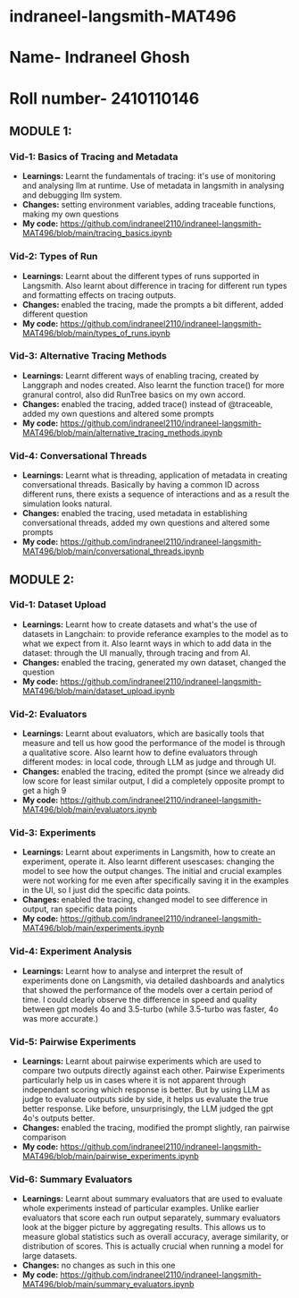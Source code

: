 # indraneel-langsmith-MAT496
# Name- Indraneel Ghosh
# Roll number- 2410110146

## MODULE 1:


### Vid-1: Basics of Tracing and Metadata
- **Learnings:** Learnt the fundamentals of tracing: it's use of monitoring and analysing llm at runtime. Use of metadata in langsmith in analysing and debugging llm system.
- **Changes:** setting environment variables, adding traceable functions, making my own questions
- **My code:** https://github.com/indraneel2110/indraneel-langsmith-MAT496/blob/main/tracing_basics.ipynb

### Vid-2: Types of Run
- **Learnings:** Learnt about the different types of runs supported in Langsmith. Also learnt about difference in tracing for different run types and formatting effects on tracing outputs.
- **Changes:** enabled the tracing, made the prompts a bit different, added different question
- **My code:** https://github.com/indraneel2110/indraneel-langsmith-MAT496/blob/main/types_of_runs.ipynb

### Vid-3: Alternative Tracing Methods
- **Learnings:** Learnt different ways of enabling tracing, created by Langgraph and nodes created. Also learnt the function trace() for more granural control, also did RunTree basics on my own accord.
- **Changes:** enabled the tracing, added trace() instead of @traceable, added my own questions and altered some prompts
- **My code:** https://github.com/indraneel2110/indraneel-langsmith-MAT496/blob/main/alternative_tracing_methods.ipynb

### Vid-4: Conversational Threads
- **Learnings:** Learnt what is threading, application of metadata in creating conversational threads. Basically by having a common ID across different runs, there exists a sequence of interactions and as a result the simulation looks natural.
- **Changes:** enabled the tracing, used metadata in establishing conversational threads, added my own questions and altered some prompts
- **My code:** https://github.com/indraneel2110/indraneel-langsmith-MAT496/blob/main/conversational_threads.ipynb


## MODULE 2:


### Vid-1: Dataset Upload
- **Learnings:** Learnt how to create datasets and what's the use of datasets in Langchain: to provide referance examples to the model as to what we expect from it. Also learnt ways in which to add data in the dataset: through the UI manually, through tracing and from AI.
- **Changes:** enabled the tracing, generated my own dataset, changed the question
- **My code:** https://github.com/indraneel2110/indraneel-langsmith-MAT496/blob/main/dataset_upload.ipynb

### Vid-2: Evaluators
- **Learnings:** Learnt about evaluators, which are basically tools that measure and tell us how good the performance of the model is through a qualitative score. Also learnt how to define evaluators through different modes: in local code, through LLM as judge and through UI.
- **Changes:** enabled the tracing, edited the prompt (since we already did low score for least similar output, I did a completely opposite prompt to get a high 9
- **My code:** https://github.com/indraneel2110/indraneel-langsmith-MAT496/blob/main/evaluators.ipynb

### Vid-3: Experiments
- **Learnings:** Learnt about experiments in Langsmith, how to create an experiment, operate it. Also learnt different usescases: changing the model to see how the output changes. The initial and crucial examples were not working for me even after specifically saving it in the examples in the UI, so I just did the specific data points.
- **Changes:** enabled the tracing, changed model to see difference in output, ran specific data points
- **My code:** https://github.com/indraneel2110/indraneel-langsmith-MAT496/blob/main/experiments.ipynb

### Vid-4: Experiment Analysis
- **Learnings:** Learnt how to analyse and interpret the result of experiments done on Langsmith, via detailed dashboards and analytics that showed the performance of the models over a certain period of time. I could clearly observe the difference in speed and quality between gpt models 4o and 3.5-turbo (while 3.5-turbo was faster, 4o was more accurate.)

### Vid-5: Pairwise Experiments
- **Learnings:** Learnt about pairwise experiments which are used to compare two outputs directly against each other. Pairwise Experiments particularly help us in cases where it is not apparent through independant scoring which response is better. But by using LLM as judge to evaluate outputs side by side, it helps us evaluate the true better response. Like before, unsurprisingly, the LLM judged the gpt 4o's outputs better.
- **Changes:** enabled the tracing, modified the prompt slightly, ran pairwise comparison
- **My code:** https://github.com/indraneel2110/indraneel-langsmith-MAT496/blob/main/pairwise_experiments.ipynb

### Vid-6: Summary Evaluators
- **Learnings:** Learnt about summary evaluators that are used to evaluate whole experiments instead of particular examples. Unlike earlier evaluators that score each run output separately, summary evaluators look at the bigger picture by aggregating results. This allows us to measure global statistics such as overall accuracy, average similarity, or distribution of scores. This is actually crucial when running a model for large datasets.
- **Changes:** no changes as such in this one
- **My code:** https://github.com/indraneel2110/indraneel-langsmith-MAT496/blob/main/summary_evaluators.ipynb
